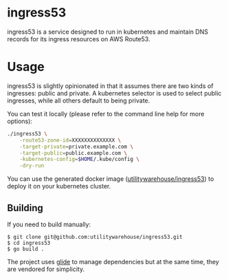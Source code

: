 # ingress53

ingress53 is a service designed to run in kubernetes and maintain DNS records for its ingress resources on AWS Route53.

# Usage
ingress53 is slightly opinionated in that it assumes there are two kinds of ingresses: public and private. A kubernetes selector is used to select public ingresses, while all others default to being private.

You can test it locally (please refer to the command line help for more options):
```sh
./ingress53 \
    -route53-zone-id=XXXXXXXXXXXXXX \
    -target-private=private.example.com \
    -target-public=public.example.com \
    -kubernetes-config=$HOME/.kube/config \
    -dry-run
```

You can use the generated docker image ([utilitywarehouse/ingress53](https://hub.docker.com/r/utilitywarehouse/ingress53/)) to deploy it on your kubernetes cluster.

## Building

If you need to build manually:

```
$ git clone git@github.com:utilitywarehouse/ingress53.git
$ cd ingress53
$ go build .
```

The project uses [glide](https://glide.sh/) to manage dependencies but at the same time, they are vendored for simplicity.
